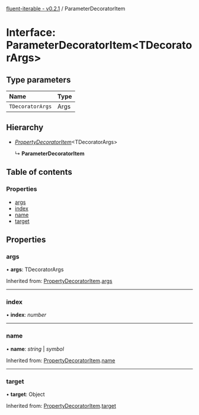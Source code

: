 [fluent-iterable - v0.2.1](../README.md) / ParameterDecoratorItem

# Interface: ParameterDecoratorItem<TDecoratorArgs\>

## Type parameters

Name | Type |
:------ | :------ |
`TDecoratorArgs` | Args |

## Hierarchy

* [*PropertyDecoratorItem*](propertydecoratoritem.md)<TDecoratorArgs\>

  ↳ **ParameterDecoratorItem**

## Table of contents

### Properties

- [args](parameterdecoratoritem.md#args)
- [index](parameterdecoratoritem.md#index)
- [name](parameterdecoratoritem.md#name)
- [target](parameterdecoratoritem.md#target)

## Properties

### args

• **args**: TDecoratorArgs

Inherited from: [PropertyDecoratorItem](propertydecoratoritem.md).[args](propertydecoratoritem.md#args)

___

### index

• **index**: *number*

___

### name

• **name**: *string* \| *symbol*

Inherited from: [PropertyDecoratorItem](propertydecoratoritem.md).[name](propertydecoratoritem.md#name)

___

### target

• **target**: Object

Inherited from: [PropertyDecoratorItem](propertydecoratoritem.md).[target](propertydecoratoritem.md#target)
